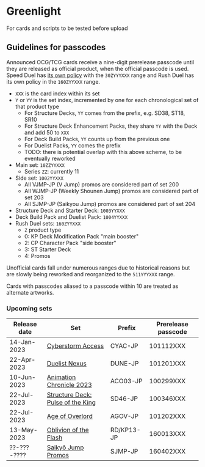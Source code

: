 # Greenlight
For cards and scripts to be tested before upload


## Guidelines for passcodes

Announced OCG/TCG cards receive a nine-digit prerelease passcode until they are
released as official product, when the official passcode is used. Speed Duel has
[its own policy](https://github.com/ProjectIgnis/CardScripts/wiki/Skill-Documentation#cdb-handling)
with the `30ZYYYXXX` range and Rush Duel has its own policy in the `160ZYYXXX` range.

- `XXX` is the card index within its set
- `Y` or `YY` is the set index, incremented by one for each chronological set of that product type
	- For Structure Decks, `YY` comes from the prefix, e.g. SD38, ST18, SR10
	- For Structure Deck Enhancement Packs, they share `YY` with the Deck and add 50 to `XXX`
	- For Deck Build Packs, `YY` counts up from the previous one
	- For Duelist Packs, `YY` comes the prefix
	- TODO: there is potential overlap with this above scheme, to be eventually reworked
- Main set: `10ZZYYXXX`
	- Series `ZZ`: currently 11
- Side set: `1002YYXXX`
	- All VJMP-JP (V Jump) promos are considered part of set 200
	- All WJMP-JP (Weekly Shounen Jump) promos are considered part of set 203
	- All SJMP-JP (Saikyou Jump) promos are considered part of set 204
- Structure Deck and Starter Deck: `1003YYXXX`
- Deck Build Pack and Duelist Pack: `1004YYXXX`
- Rush Duel sets: `160ZYYXXX`
	- `Z` product type
	- 0: KP Deck Modification Pack "main booster"
	- 2: CP Character Pack "side booster"
	- 3: ST Starter Deck
	- 4: Promos

Unofficial cards fall under numerous ranges due to historical reasons but are
slowly being reworked and reorganized to the `511YYYXXX` range.

Cards with passcodes aliased to a passcode within 10 are treated as alternate
artworks.

### Upcoming sets

Release date | Set | Prefix | Prerelease passcode
--- | --- | --- | ---
14-Jan-2023 | [Cyberstorm Access][CYAC]                                | CYAC-JP    | 101112XXX
22-Apr-2023 | [Duelist Nexus][DUNE]                                    | DUNE-JP    | 101201XXX
10-Jun-2023 | [Animation Chronicle 2023][ACO03]                        | ACO03-JP   | 100299XXX
22-Jul-2023 | [Structure Deck: Pulse of the King][SD46-JP]             | SD46-JP    | 100346XXX
22-Jul-2023 | [Age of Overlord][AGOV]                                  | AGOV-JP    | 101202XXX
13-May-2023 | [Oblivion of the Flash][RD/KP13-JP]                      | RD/KP13-JP | 160013XXX
??-???-???? | [Saikyō Jump Promos][RD/KP13-JP]                         | SJMP-JP    | 160402XXX

[AGOV]: https://yugipedia.com/wiki/Age_of_Overlord
[DUNE]: https://yugipedia.com/wiki/Duelist_Nexus
[ACO03]: https://yugipedia.com/wiki/Animation_Chronicle_2023
[SD46-JP]: https://yugipedia.com/wiki/Structure_Deck:_Pulse_of_the_King
[CYAC]: https://yugipedia.com/wiki/Cyberstorm_Access
[RD/KP13-JP]: https://yugipedia.com/wiki/Oblivion_of_the_Flash
[SJMP-JP]: https://yugipedia.com/wiki/Saikyō_Jump_promotional_cards
